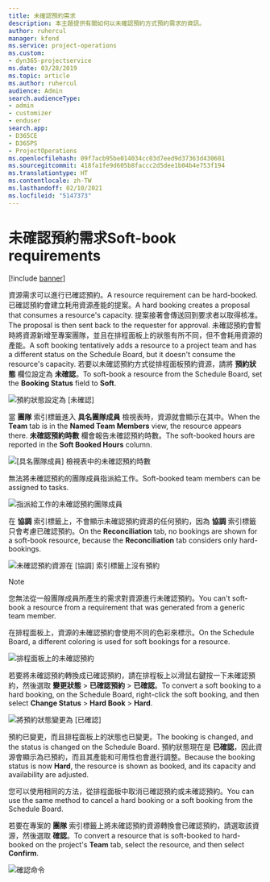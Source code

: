 ```yaml
---
title: 未確認預約需求
description: 本主題提供有關如何以未確認預約方式預約需求的資訊。
author: ruhercul
manager: kfend
ms.service: project-operations
ms.custom:
- dyn365-projectservice
ms.date: 03/28/2019
ms.topic: article
ms.author: ruhercul
audience: Admin
search.audienceType:
- admin
- customizer
- enduser
search.app:
- D365CE
- D365PS
- ProjectOperations
ms.openlocfilehash: 09f7acb95be014034cc03d7eed9d37363d430601
ms.sourcegitcommit: 418fa1fe9d605b8faccc2d5dee1b04b4e753f194
ms.translationtype: HT
ms.contentlocale: zh-TW
ms.lasthandoff: 02/10/2021
ms.locfileid: "5147373"
---
```

# <a name="soft-book-requirements"></a><span data-ttu-id="91805-103">未確認預約需求</span><span class="sxs-lookup"><span data-stu-id="91805-103">Soft-book requirements</span></span>

[!include [banner](../includes/psa-now-project-operations.md)]

<span data-ttu-id="91805-104">資源需求可以進行已確認預約。</span><span class="sxs-lookup"><span data-stu-id="91805-104">A resource requirement can be hard-booked.</span></span> <span data-ttu-id="91805-105">已確認預約會建立耗用資源產能的提案。</span><span class="sxs-lookup"><span data-stu-id="91805-105">A hard booking creates a proposal that consumes a resource's capacity.</span></span> <span data-ttu-id="91805-106">提案接著會傳送回到要求者以取得核准。</span><span class="sxs-lookup"><span data-stu-id="91805-106">The proposal is then sent back to the requester for approval.</span></span> <span data-ttu-id="91805-107">未確認預約會暫時將資源新增至專案團隊，並且在排程面板上的狀態有所不同，但不會耗用資源的產能。</span><span class="sxs-lookup"><span data-stu-id="91805-107">A soft booking tentatively adds a resource to a project team and has a different status on the Schedule Board, but it doesn't consume the resource's capacity.</span></span> <span data-ttu-id="91805-108">若要以未確認預約方式從排程面板預約資源，請將 **預約狀態** 欄位設定為 **未確認**。</span><span class="sxs-lookup"><span data-stu-id="91805-108">To soft-book a resource from the Schedule Board, set the **Booking Status** field to **Soft**.</span></span>

![預約狀態設定為 [未確認]](media/Resource-Management-image77.png)

<span data-ttu-id="91805-110">當 **團隊** 索引標籤進入 **具名團隊成員** 檢視表時，資源就會顯示在其中。</span><span class="sxs-lookup"><span data-stu-id="91805-110">When the **Team** tab is in the **Named Team Members** view, the resource appears there.</span></span> <span data-ttu-id="91805-111">**未確認預約時數** 欄會報告未確認預約時數。</span><span class="sxs-lookup"><span data-stu-id="91805-111">The soft-booked hours are reported in the **Soft Booked Hours** column.</span></span>

![[具名團隊成員] 檢視表中的未確認預約時數](media/Resource-Management-image78.png)

<span data-ttu-id="91805-113">無法將未確認預約的團隊成員指派給工作。</span><span class="sxs-lookup"><span data-stu-id="91805-113">Soft-booked team members can be assigned to tasks.</span></span>

![指派給工作的未確認預約團隊成員](media/Resource-Management-image79.png)

<span data-ttu-id="91805-115">在 **協調** 索引標籤上，不會顯示未確認預約資源的任何預約，因為 **協調** 索引標籤只會考慮已確認預約。</span><span class="sxs-lookup"><span data-stu-id="91805-115">On the **Reconciliation** tab, no bookings are shown for a soft-book resource, because the **Reconciliation** tab considers only hard-bookings.</span></span>

![未確認預約資源在 [協調] 索引標籤上沒有預約](media/Resource-Management-image80.png)

> [!NOTE]
> <span data-ttu-id="91805-117">您無法從一般團隊成員所產生的需求對資源進行未確認預約。</span><span class="sxs-lookup"><span data-stu-id="91805-117">You can't soft-book a resource from a requirement that was generated from a generic team member.</span></span>

<span data-ttu-id="91805-118">在排程面板上，資源的未確認預約會使用不同的色彩來標示。</span><span class="sxs-lookup"><span data-stu-id="91805-118">On the Schedule Board, a different coloring is used for soft bookings for a resource.</span></span>

![排程面板上的未確認預約](media/Resource-Management-image81.png)

<span data-ttu-id="91805-120">若要將未確認預約轉換成已確認預約，請在排程板上以滑鼠右鍵按一下未確認預約，然後選取 **變更狀態** \> **已確認預約** \> **已確認**。</span><span class="sxs-lookup"><span data-stu-id="91805-120">To convert a soft booking to a hard booking, on the Schedule Board, right-click the soft booking, and then select **Change Status** \> **Hard Book** \> **Hard**.</span></span>

![將預約狀態變更為 [已確認]](media/Resource-Management-image82.png)

<span data-ttu-id="91805-122">預約已變更，而且排程面板上的狀態也已變更。</span><span class="sxs-lookup"><span data-stu-id="91805-122">The booking is changed, and the status is changed on the Schedule Board.</span></span> <span data-ttu-id="91805-123">預約狀態現在是 **已確認**，因此資源會顯示為已預約，而且其產能和可用性也會進行調整。</span><span class="sxs-lookup"><span data-stu-id="91805-123">Because the booking status is now **Hard**, the resource is shown as booked, and its capacity and availability are adjusted.</span></span>

<span data-ttu-id="91805-124">您可以使用相同的方法，從排程面板中取消已確認預約或未確認預約。</span><span class="sxs-lookup"><span data-stu-id="91805-124">You can use the same method to cancel a hard booking or a soft booking from the Schedule Board.</span></span>

<span data-ttu-id="91805-125">若要在專案的 **團隊** 索引標籤上將未確認預約資源轉換會已確認預約，請選取該資源，然後選取 **確認**。</span><span class="sxs-lookup"><span data-stu-id="91805-125">To convert a resource that is soft-booked to hard-booked on the project's **Team** tab, select the resource, and then select **Confirm**.</span></span>

![確認命令](media/Resource-Management-image83.png)
